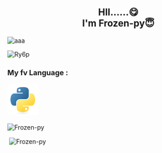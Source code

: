 <h2 align="center">HII......😋<br>I'm Frozen-py😇</h1>

![aaa](https://user-images.githubusercontent.com/88402272/136412302-97f5d99d-a275-4557-b4ec-f364b88251cb.jpg)


![Ry6p](https://user-images.githubusercontent.com/88402272/136350393-f32ca3c2-6430-407a-a7d5-1ffa41d9f913.gif) 

  <h3 align="left">My fv Language : </h3>
</a>  <a href="https://www.python.org" target="_blank"> <img src="https://raw.githubusercontent.com/devicons/devicon/master/icons/python/python-original.svg" alt="python" width="70" height="70"/> </a>

<p><img align="center" src="https://github-readme-stats.vercel.app/api/top-langs?username=Frozen-py&show_icons=true&layout=compact&theme=highcontrast" alt="Frozen-py" /></p>

<p>&nbsp;<img align="center" src="https://github-readme-stats.vercel.app/api?username=Frozen-py&show_icons=true&theme=highcontrast" alt="Frozen-py" /></p>


</details>

